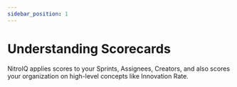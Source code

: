 ```yaml
---
sidebar_position: 1
---
```


# Understanding Scorecards

NitroIQ applies scores to your Sprints, Assignees, Creators, and also scores your organization on high-level concepts like Innovation Rate.

